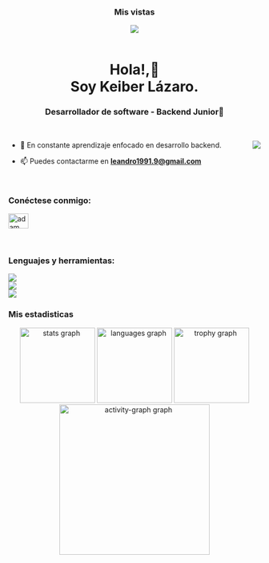 <div align="center">
<h3>Mis vistas</h3>
 <img src="https://profile-counter.glitch.me/KeiberLLB/count.svg?"  />
</div>
<br>

<h1 align="center">Hola!,👋 <br> Soy Keiber Lázaro.</h1>
<h3 align="center">Desarrollador de software - Backend Junior🌟</h3>

<br>

<p><img align="right" src="https://github.com/Adam-pw/Adam-pw/blob/main/animation_500_kxa883sd.gif"/></p>


- 🌱 En constante aprendizaje enfocado en desarrollo backend.

- 📫 Puedes contactarme en **leandro1991.9@gmail.com**

<br>

<h3 align="left">Conéctese conmigo:</h3>
<p align="left">
  <a href="https://www.linkedin.com/in/keiber-leandro-lázaro-bastos-8008612a4/" target="blank"><img align="center" height="30" width="40"
      src="https://raw.githubusercontent.com/rahuldkjain/github-profile-readme-generator/master/src/images/icons/Social/linked-in-alt.svg"
      alt="adam pithewan"/></a>

</p>

<br>

<h3 align="left">
  Lenguajes y herramientas:</h3>
   <a href="https://skillicons.dev">
    <img src="https://skillicons.dev/icons?i=html,css,js,bootstrap,sass" />
     <br>
      <img src="https://skillicons.dev/icons?i=spring,mysql,java,github" />
          <br>
      <img src="https://skillicons.dev/icons?i=git" />
  </a>


<br>

<h3>Mis estadisticas</h3>
<div align="center">
 
   <div align="center">
  <img src="https://github-readme-stats.vercel.app/api?username=KeiberLLB&hide_title=false&hide_rank=false&show_icons=true&include_all_commits=true&count_private=true&disable_animations=false&theme=react&locale=en&hide_border=true&order=1" height="150" alt="stats graph"  />
  <img src="https://github-readme-stats.vercel.app/api/top-langs?username=KeiberLLB&locale=en&hide_title=false&layout=compact&card_width=320&langs_count=5&theme=react&hide_border=true&order=2" height="150" alt="languages graph"  />
  <img src="https://github-profile-trophy.vercel.app?username=KeiberLLB&theme=discord&column=4&row=1&margin-w=8&margin-h=8&no-bg=false&no-frame=true&order=4" height="150" alt="trophy graph"  />
  <img src="https://github-readme-activity-graph.vercel.app/graph?username=KeiberLLB&radius=16&theme=react&area=true&order=5&hide_title=false&hide_border=true" height="300" alt="activity-graph graph"  />
</div>

###
</div>

